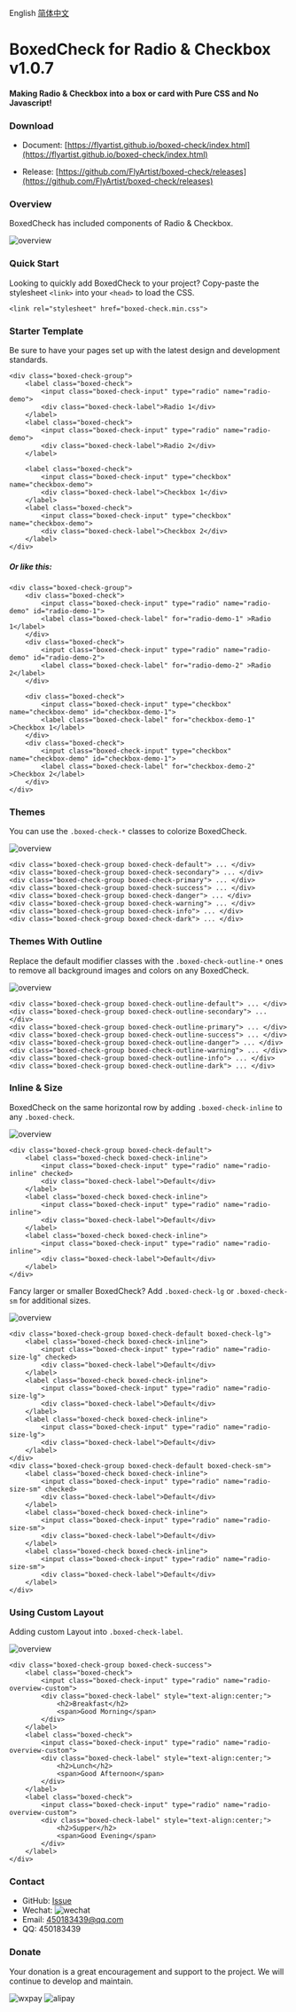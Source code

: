 English [简体中文](README.CN.md)

# BoxedCheck for Radio & Checkbox v1.0.7
#### Making Radio & Checkbox into a box or card with Pure CSS and No Javascript!

### Download

* Document: [https://flyartist.github.io/boxed-check/index.html](https://flyartist.github.io/boxed-check/index.html)

* Release: [https://github.com/FlyArtist/boxed-check/releases](https://github.com/FlyArtist/boxed-check/releases)

### Overview
BoxedCheck has included components of Radio & Checkbox.

![overview](http://res.beanie.top/BoxedCheck/demo1.png)


### Quick Start

Looking to quickly add BoxedCheck to your project? Copy-paste the stylesheet ```<link>``` into your ```<head>``` to load the CSS.

```
<link rel="stylesheet" href="boxed-check.min.css">
```
### Starter Template
Be sure to have your pages set up with the latest design and development standards.


	<div class="boxed-check-group">
	    <label class="boxed-check">
	        <input class="boxed-check-input" type="radio" name="radio-demo">
	        <div class="boxed-check-label">Radio 1</div>
	    </label>
	    <label class="boxed-check">
	        <input class="boxed-check-input" type="radio" name="radio-demo">
	        <div class="boxed-check-label">Radio 2</div>
	    </label>
	
	    <label class="boxed-check">
	        <input class="boxed-check-input" type="checkbox" name="checkbox-demo">
	        <div class="boxed-check-label">Checkbox 1</div>
	    </label>
	    <label class="boxed-check">
	        <input class="boxed-check-input" type="checkbox" name="checkbox-demo">
	        <div class="boxed-check-label">Checkbox 2</div>
	    </label>
	</div>

##### Or like this:

	<div class="boxed-check-group">
	    <div class="boxed-check">
	        <input class="boxed-check-input" type="radio" name="radio-demo" id="radio-demo-1">
	        <label class="boxed-check-label" for="radio-demo-1" >Radio 1</label>
	    </div>
	    <div class="boxed-check">
	        <input class="boxed-check-input" type="radio" name="radio-demo" id="radio-demo-2">
	        <label class="boxed-check-label" for="radio-demo-2" >Radio 2</label>
	    </div>
	
	    <div class="boxed-check">
	        <input class="boxed-check-input" type="checkbox" name="checkbox-demo" id="checkbox-demo-1">
	        <label class="boxed-check-label" for="checkbox-demo-1" >Checkbox 1</label>
	    </div>
	    <div class="boxed-check">
	        <input class="boxed-check-input" type="checkbox" name="checkbox-demo" id="checkbox-demo-1">
	        <label class="boxed-check-label" for="checkbox-demo-2" >Checkbox 2</label>
	    </div>
	</div>

### Themes
You can use the ```.boxed-check-*``` classes to colorize BoxedCheck.

![overview](http://res.beanie.top/BoxedCheck/demo2.png)

	<div class="boxed-check-group boxed-check-default"> ... </div>
	<div class="boxed-check-group boxed-check-secondary"> ... </div>
	<div class="boxed-check-group boxed-check-primary"> ... </div>
	<div class="boxed-check-group boxed-check-success"> ... </div>
	<div class="boxed-check-group boxed-check-danger"> ... </div>
	<div class="boxed-check-group boxed-check-warning"> ... </div>
	<div class="boxed-check-group boxed-check-info"> ... </div>
	<div class="boxed-check-group boxed-check-dark"> ... </div>

### Themes With Outline
Replace the default modifier classes with the ```.boxed-check-outline-*``` ones to remove all background images and colors on any BoxedCheck.

![overview](http://res.beanie.top/BoxedCheck/demo3.png)

	<div class="boxed-check-group boxed-check-outline-default"> ... </div>
	<div class="boxed-check-group boxed-check-outline-secondary"> ... </div>
	<div class="boxed-check-group boxed-check-outline-primary"> ... </div>
	<div class="boxed-check-group boxed-check-outline-success"> ... </div>
	<div class="boxed-check-group boxed-check-outline-danger"> ... </div>
	<div class="boxed-check-group boxed-check-outline-warning"> ... </div>
	<div class="boxed-check-group boxed-check-outline-info"> ... </div>
	<div class="boxed-check-group boxed-check-outline-dark"> ... </div>

### Inline & Size
BoxedCheck on the same horizontal row by adding ```.boxed-check-inline``` to any ```.boxed-check```.

![overview](http://res.beanie.top/BoxedCheck/demo5.png)

	<div class="boxed-check-group boxed-check-default">
	    <label class="boxed-check boxed-check-inline">
	        <input class="boxed-check-input" type="radio" name="radio-inline" checked>
	        <div class="boxed-check-label">Default</div>
	    </label>
	    <label class="boxed-check boxed-check-inline">
	        <input class="boxed-check-input" type="radio" name="radio-inline">
	        <div class="boxed-check-label">Default</div>
	    </label>
	    <label class="boxed-check boxed-check-inline">
	        <input class="boxed-check-input" type="radio" name="radio-inline">
	        <div class="boxed-check-label">Default</div>
	    </label>
	</div>

Fancy larger or smaller BoxedCheck? Add ```.boxed-check-lg``` or ```.boxed-check-sm``` for additional sizes.

![overview](http://res.beanie.top/BoxedCheck/demo6.png)
 
	<div class="boxed-check-group boxed-check-default boxed-check-lg">
	    <label class="boxed-check boxed-check-inline">
	        <input class="boxed-check-input" type="radio" name="radio-size-lg" checked>
	        <div class="boxed-check-label">Default</div>
	    </label>
	    <label class="boxed-check boxed-check-inline">
	        <input class="boxed-check-input" type="radio" name="radio-size-lg">
	        <div class="boxed-check-label">Default</div>
	    </label>
	    <label class="boxed-check boxed-check-inline">
	        <input class="boxed-check-input" type="radio" name="radio-size-lg">
	        <div class="boxed-check-label">Default</div>
	    </label>
	</div>
	<div class="boxed-check-group boxed-check-default boxed-check-sm">
	    <label class="boxed-check boxed-check-inline">
	        <input class="boxed-check-input" type="radio" name="radio-size-sm" checked>
	        <div class="boxed-check-label">Default</div>
	    </label>
	    <label class="boxed-check boxed-check-inline">
	        <input class="boxed-check-input" type="radio" name="radio-size-sm">
	        <div class="boxed-check-label">Default</div>
	    </label>
	    <label class="boxed-check boxed-check-inline">
	        <input class="boxed-check-input" type="radio" name="radio-size-sm">
	        <div class="boxed-check-label">Default</div>
	    </label>
	</div>


### Using Custom Layout
Adding custom Layout into ```.boxed-check-label```.

![overview](http://res.beanie.top/BoxedCheck/demo4.png)

	<div class="boxed-check-group boxed-check-success">
	    <label class="boxed-check">
	        <input class="boxed-check-input" type="radio" name="radio-overview-custom">
	        <div class="boxed-check-label" style="text-align:center;">
	            <h2>Breakfast</h2>
	            <span>Good Morning</span>
	        </div>
	    </label>
	    <label class="boxed-check">
	        <input class="boxed-check-input" type="radio" name="radio-overview-custom">
	        <div class="boxed-check-label" style="text-align:center;">
	            <h2>Lunch</h2>
	            <span>Good Afternoon</span>
	        </div>
	    </label>
	    <label class="boxed-check">
	        <input class="boxed-check-input" type="radio" name="radio-overview-custom">
	        <div class="boxed-check-label" style="text-align:center;">
	            <h2>Supper</h2>
	            <span>Good Evening</span>
	        </div>
	    </label>
	</div>

### Contact
* GitHub: [Issue](https://github.com/FlyArtist/boxed-check/issues)
* Wechat: ![wechat](http://res.beanie.top/x/personal_wechat.jpg)
* Email: [450183439@qq.com](mailto:450183439@qq.com)
* QQ: 450183439

### Donate

Your donation is a great encouragement and support to the project. We will continue to develop and maintain.

![wxpay](http://res.beanie.top/x/personal_wxpay.png)
![alipay](http://res.beanie.top/x/personal_alipay.png)